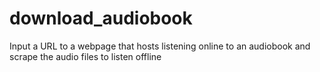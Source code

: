 # download_audiobook
Input a URL to a webpage that hosts listening online to an audiobook and scrape the audio files to listen offline
